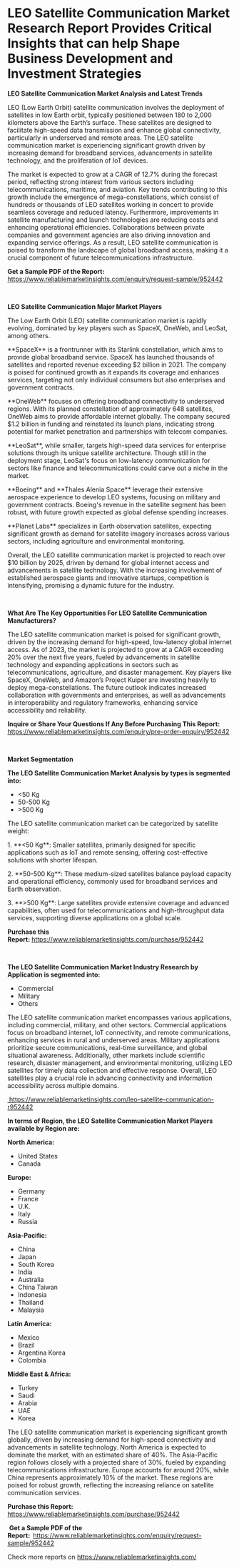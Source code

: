 <p><h1>LEO Satellite Communication Market Research Report Provides Critical Insights that can help Shape Business Development and Investment Strategies</h1></p><p><strong>LEO Satellite Communication Market Analysis and Latest Trends</strong></p>
<p><p>LEO (Low Earth Orbit) satellite communication involves the deployment of satellites in low Earth orbit, typically positioned between 180 to 2,000 kilometers above the Earth’s surface. These satellites are designed to facilitate high-speed data transmission and enhance global connectivity, particularly in underserved and remote areas. The LEO satellite communication market is experiencing significant growth driven by increasing demand for broadband services, advancements in satellite technology, and the proliferation of IoT devices.</p><p>The market is expected to grow at a CAGR of 12.7% during the forecast period, reflecting strong interest from various sectors including telecommunications, maritime, and aviation. Key trends contributing to this growth include the emergence of mega-constellations, which consist of hundreds or thousands of LEO satellites working in concert to provide seamless coverage and reduced latency. Furthermore, improvements in satellite manufacturing and launch technologies are reducing costs and enhancing operational efficiencies. Collaborations between private companies and government agencies are also driving innovation and expanding service offerings. As a result, LEO satellite communication is poised to transform the landscape of global broadband access, making it a crucial component of future telecommunications infrastructure.</p></p>
<p><strong>Get a Sample PDF of the Report:&nbsp;</strong> <a href="https://www.reliablemarketinsights.com/enquiry/request-sample/952442?utm_campaign=3168&utm_medium=2&utm_source=Github&utm_content=ia&utm_term=06032025&utm_id=leo-satellite-communication">https://www.reliablemarketinsights.com/enquiry/request-sample/952442</a></p>
<p>&nbsp;</p>
<p><strong>LEO Satellite Communication Major Market Players</strong></p>
<p><p>The Low Earth Orbit (LEO) satellite communication market is rapidly evolving, dominated by key players such as SpaceX, OneWeb, and LeoSat, among others. </p><p>**SpaceX** is a frontrunner with its Starlink constellation, which aims to provide global broadband service. SpaceX has launched thousands of satellites and reported revenue exceeding $2 billion in 2021. The company is poised for continued growth as it expands its coverage and enhances services, targeting not only individual consumers but also enterprises and government contracts.</p><p>**OneWeb** focuses on offering broadband connectivity to underserved regions. With its planned constellation of approximately 648 satellites, OneWeb aims to provide affordable internet globally. The company secured $1.2 billion in funding and reinstated its launch plans, indicating strong potential for market penetration and partnerships with telecom companies.</p><p>**LeoSat**, while smaller, targets high-speed data services for enterprise solutions through its unique satellite architecture. Though still in the deployment stage, LeoSat's focus on low-latency communication for sectors like finance and telecommunications could carve out a niche in the market.</p><p>**Boeing** and **Thales Alenia Space** leverage their extensive aerospace experience to develop LEO systems, focusing on military and government contracts. Boeing's revenue in the satellite segment has been robust, with future growth expected as global defense spending increases.</p><p>**Planet Labs** specializes in Earth observation satellites, expecting significant growth as demand for satellite imagery increases across various sectors, including agriculture and environmental monitoring.</p><p>Overall, the LEO satellite communication market is projected to reach over $10 billion by 2025, driven by demand for global internet access and advancements in satellite technology. With the increasing involvement of established aerospace giants and innovative startups, competition is intensifying, promising a dynamic future for the industry.</p></p>
<p>&nbsp;</p>
<p><strong>What Are The Key Opportunities For LEO Satellite Communication Manufacturers?</strong></p>
<p><p>The LEO satellite communication market is poised for significant growth, driven by the increasing demand for high-speed, low-latency global internet access. As of 2023, the market is projected to grow at a CAGR exceeding 20% over the next five years, fueled by advancements in satellite technology and expanding applications in sectors such as telecommunications, agriculture, and disaster management. Key players like SpaceX, OneWeb, and Amazon’s Project Kuiper are investing heavily to deploy mega-constellations. The future outlook indicates increased collaboration with governments and enterprises, as well as advancements in interoperability and regulatory frameworks, enhancing service accessibility and reliability.</p></p>
<p><strong>Inquire or Share Your Questions If Any Before Purchasing This Report:</strong> <a href="https://www.reliablemarketinsights.com/enquiry/pre-order-enquiry/952442?utm_campaign=3168&utm_medium=2&utm_source=Github&utm_content=ia&utm_term=06032025&utm_id=leo-satellite-communication">https://www.reliablemarketinsights.com/enquiry/pre-order-enquiry/952442</a></p>
<p>&nbsp;</p>
<p><strong>Market Segmentation</strong></p>
<p><strong>The LEO Satellite Communication Market Analysis by types is segmented into:</strong></p>
<p><ul><li><50 Kg</li><li>50-500 Kg</li><li>>500 Kg</li></ul></p>
<p><p>The LEO satellite communication market can be categorized by satellite weight: </p><p>1. **<50 Kg**: Smaller satellites, primarily designed for specific applications such as IoT and remote sensing, offering cost-effective solutions with shorter lifespan. </p><p>2. **50-500 Kg**: These medium-sized satellites balance payload capacity and operational efficiency, commonly used for broadband services and Earth observation.</p><p>3. **>500 Kg**: Large satellites provide extensive coverage and advanced capabilities, often used for telecommunications and high-throughput data services, supporting diverse applications on a global scale.</p></p>
<p><strong>Purchase this Report:&nbsp;</strong><a href="https://www.reliablemarketinsights.com/purchase/952442?utm_campaign=3168&utm_medium=2&utm_source=Github&utm_content=ia&utm_term=06032025&utm_id=leo-satellite-communication">https://www.reliablemarketinsights.com/purchase/952442</a></p>
<p>&nbsp;</p>
<p><strong>The LEO Satellite Communication Market Industry Research by Application is segmented into:</strong></p>
<p><ul><li>Commercial</li><li>Military</li><li>Others</li></ul></p>
<p><p>The LEO satellite communication market encompasses various applications, including commercial, military, and other sectors. Commercial applications focus on broadband internet, IoT connectivity, and remote communications, enhancing services in rural and underserved areas. Military applications prioritize secure communications, real-time surveillance, and global situational awareness. Additionally, other markets include scientific research, disaster management, and environmental monitoring, utilizing LEO satellites for timely data collection and effective response. Overall, LEO satellites play a crucial role in advancing connectivity and information accessibility across multiple domains.</p></p>
<p><a href="https://www.reliablemarketinsights.com/leo-satellite-communication-r952442?utm_campaign=3168&utm_medium=2&utm_source=Github&utm_content=ia&utm_term=06032025&utm_id=leo-satellite-communication">&nbsp;https://www.reliablemarketinsights.com/leo-satellite-communication-r952442</a></p>
<p><strong>In terms of Region, the LEO Satellite Communication Market Players available by Region are:</strong></p>
<p>
    <p> <strong> North America: </strong>
        <ul>
            <li>United States</li>
            <li>Canada</li>
        </ul>
        </p> 
    <p> <strong> Europe: </strong>
        <ul>
            <li>Germany</li>
            <li>France</li>
            <li>U.K.</li>
            <li>Italy</li>
            <li>Russia</li>
        </ul>
        </p> 
    <p> <strong> Asia-Pacific: </strong>
        <ul>
            <li>China</li>
            <li>Japan</li>
            <li>South Korea</li>
            <li>India</li>
            <li>Australia</li>
            <li>China Taiwan</li>
            <li>Indonesia</li>
            <li>Thailand</li>
            <li>Malaysia</li>
        </ul>
        </p> 
    <p> <strong> Latin America: </strong>
        <ul>
            <li>Mexico</li>
            <li>Brazil</li>
            <li>Argentina Korea</li>
            <li>Colombia</li>
        </ul>
        </p> 
    <p> <strong> Middle East & Africa: </strong>
        <ul>
            <li>Turkey</li>
            <li>Saudi</li>
            <li>Arabia</li>
            <li>UAE</li>
            <li>Korea</li>
        </ul>
    </p>
    </p>
<p><p>The LEO satellite communication market is experiencing significant growth globally, driven by increasing demand for high-speed connectivity and advancements in satellite technology. North America is expected to dominate the market, with an estimated share of 40%. The Asia-Pacific region follows closely with a projected share of 30%, fueled by expanding telecommunications infrastructure. Europe accounts for around 20%, while China represents approximately 10% of the market. These regions are poised for robust growth, reflecting the increasing reliance on satellite communication services.</p></p>
<p><strong>Purchase this Report: </strong><a href="https://www.reliablemarketinsights.com/purchase/952442?utm_campaign=3168&utm_medium=2&utm_source=Github&utm_content=ia&utm_term=06032025&utm_id=leo-satellite-communication">https://www.reliablemarketinsights.com/purchase/952442</a></p>
<p>&nbsp;<strong>Get a Sample PDF of the Report:&nbsp;&nbsp;</strong><a href="https://www.reliablemarketinsights.com/enquiry/request-sample/952442?utm_campaign=3168&utm_medium=2&utm_source=Github&utm_content=ia&utm_term=06032025&utm_id=leo-satellite-communication">https://www.reliablemarketinsights.com/enquiry/request-sample/952442</a></p>
<p><strong></strong></p>
<p>Check more reports on <a href="https://www.reliablemarketinsights.com/?utm_campaign=3168&utm_medium=2&utm_source=Github&utm_content=ia&utm_term=06032025&utm_id=leo-satellite-communication">https://www.reliablemarketinsights.com/</a></p>